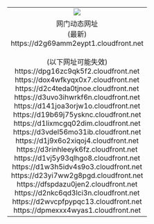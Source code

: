 ﻿<table>
  <tr></tr>
  <tr><td colspan=2 align=center><img src="https://d2g69amm2eypt1.cloudfront.net/Up/oGate.jpg" /></td></tr>
  <tr><td colspan=2 align=center>网门动态网址<br/>(最新)
<br>https://d2g69amm2eypt1.cloudfront.net
<br/><br/>(以下网址可能失效)
<br>https://dpg16zc9qk5f2.cloudfront.net
<br>https://dox4wfkyqx0x7.cloudfront.net
<br>https://d2c4teda0tjnoe.cloudfront.net
<br>https://d3uvo3ihwrkf6n.cloudfront.net
<br>https://d141joa3orjw1o.cloudfront.net
<br>https://d19b69j75ysknc.cloudfront.net
<br>https://d1lixmcgq02dim.cloudfront.net
<br>https://d3vdel56mo31ib.cloudfront.net
<br>https://d1j9x6o2xiqoj4.cloudfront.net
<br>https://d3rinhleeyk6fz.cloudfront.net
<br>https://d1vj5y93qlhgo8.cloudfront.net
<br>https://d1w3h5idv4s9o3.cloudfront.net
<br>https://d23yi7ww2g8pgd.cloudfront.net
<br>https://dfspdazu0jen2.cloudfront.net
<br>https://d2nkc6qd3lci3n.cloudfront.net
<br>https://d2wvcpfpypqc13.cloudfront.net
<br>https://dpmexxx4wyas1.cloudfront.net
    </td>
  </tr>
</table>
